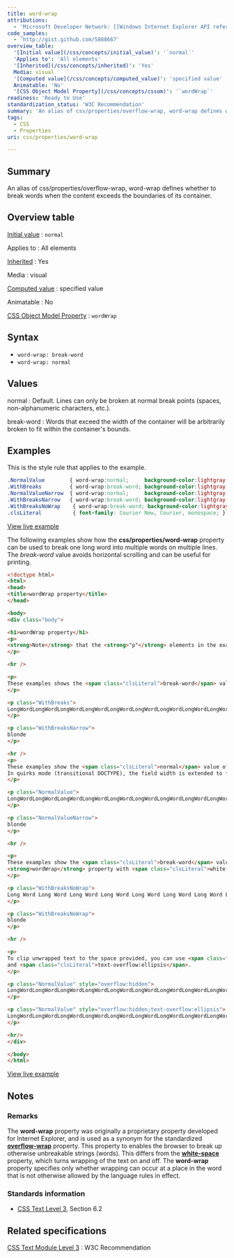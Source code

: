 ```yaml
---
title: word-wrap
attributions:
  - 'Microsoft Developer Network: [[Windows Internet Explorer API reference](http://msdn.microsoft.com/en-us/library/ie/hh828809%28v=vs.85%29.aspx) Article]'
code_samples:
  - 'http://gist.github.com/5888667'
overview_table:
  '[Initial value](/css/concepts/initial_value)': '`normal`'
  'Applies to': 'All elements'
  '[Inherited](/css/concepts/inherited)': 'Yes'
  Media: visual
  '[Computed value](/css/concepts/computed_value)': 'specified value'
  Animatable: 'No'
  '[CSS Object Model Property](/css/concepts/cssom)': '`wordWrap`'
readiness: 'Ready to Use'
standardization_status: 'W3C Recommendation'
summary: 'An alias of css/properties/overflow-wrap, word-wrap defines whether to break words when the content exceeds the boundaries of its container.'
tags:
  - CSS
  - Properties
uri: css/properties/word-wrap

---
```

## Summary

An alias of css/properties/overflow-wrap, word-wrap defines whether to break words when the content exceeds the boundaries of its container.

## Overview table

[Initial value](/css/concepts/initial_value)
:   `normal`

Applies to
:   All elements

[Inherited](/css/concepts/inherited)
:   Yes

Media
:   visual

[Computed value](/css/concepts/computed_value)
:   specified value

Animatable
:   No

[CSS Object Model Property](/css/concepts/cssom)
:   `wordWrap`

## Syntax

-   `word-wrap: break-word`
-   `word-wrap: normal`

## Values

normal
:   Default. Lines can only be broken at normal break points (spaces, non-alphanumeric characters, etc.).

break-word
:   Words that exceed the width of the container will be arbitrarily broken to fit within the container's bounds.

## Examples

This is the style rule that applies to the example.

``` css
.NormalValue        { word-wrap:normal;     background-color:lightgray; }
.WithBreaks         { word-wrap:break-word; background-color:lightgray; }
.NormalValueNarrow  { word-wrap:normal;     background-color:lightgray; width:10px }
.WithBreaksNarrow   { word-wrap:break-word; background-color:lightgray; width:10px }
.WithBreaksNoWrap    { word-wrap:break-word; background-color:lightgray; width:10px; white-space:nowrap; }
.clsLiteral          { font-family: Courier New, Courier, monospace; }
```

[View live example](http://code.webplatform.org/gist/5888667)

The following examples show how the **css/properties/word-wrap** property can be used to break one long word into multiple words on multiple lines. The *break-word* value avoids horizontal scrolling and can be useful for printing.

``` html
<!doctype html>
<html>
<head>
<title>wordWrap property</title>
</head>

<body>
<div class="body">

<h1>wordWrap property</h1>
<p>
<strong>Note</strong> that the <strong>"p"</strong> elements in the examples have layout because their widths are set.
</p>

<hr />

<p>
These examples shows the <span class="clsLiteral">break-word</span> value of the <strong>wordWrap</strong> property.
</p>

<p class="WithBreaks">
LongWordLongWordLongWordLongWordLongWordLongWordLongWordLongWordLongWordLongWordLongWordLongWordLongWordLongWordLongWordLongWordLongWordLongWordLongWordLongWordLongWordLongWordLongWordLongWordLongWordLongWordLongWordLongWordLongWordLongWordLongWordLongWordLongWordLongWordLongWordLongWordLongWordLongWordLongWordLongWord
</p>

<p class="WithBreaksNarrow">
blonde
</p>

<hr />
<p>
These examples show the <span class="clsLiteral">normal</span> value of the <strong>wordWrap</strong> property.
In quirks mode (transitional DOCTYPE), the field width is extended to fit the word.
</p>

<p class="NormalValue">
LongWordLongWordLongWordLongWordLongWordLongWordLongWordLongWordLongWordLongWordLongWordLongWordLongWordLongWordLongWordLongWordLongWordLongWordLongWordLongWordLongWordLongWordLongWordLongWordLongWordLongWordLongWordLongWordLongWordLongWordLongWordLongWordLongWordLongWordLongWordLongWordLongWordLongWordLongWordLongWord
</p>

<p class="NormalValueNarrow">
blonde
</p>

<hr />

<p>
These examples show the <span class="clsLiteral">break-word</span> value of the
<strong>wordWrap</strong> property with <span class="clsLiteral">white-space:nowrap</span>.
</p>

<p class="WithBreaksNoWrap">
Long Word Long Word Long Word Long Word Long Word Long Word Long Word Long Word Long Word Long Word Long Word Long Word Long Word Long Word Long Word Long Word Long Word Long Word Long Word Long Word Long Word Long Word Long Word Long Word Long Word Long Word Long Word Long Word Long Word Long Word Long Word Long Word Long Word Long Word Long Word Long Word Long Word Long Word Long Word Long Word
</p>

<p class="WithBreaksNoWrap">
blonde
</p>

<hr />

<p>
To clip unwrapped text to the space provided, you can use <span class="clsLiteral">overflow:hidden</span>
and <span class="clsLiteral">text-overflow:ellipsis</span>.
</p>

<p class="NormalValue" style="overflow:hidden">
LongWordLongWordLongWordLongWordLongWordLongWordLongWordLongWordLongWordLongWordLongWordLongWordLongWordLongWordLongWordLongWordLongWordLongWordLongWordLongWordLongWordLongWordLongWordLongWordLongWordLongWordLongWordLongWordLongWordLongWordLongWordLongWordLongWordLongWordLongWordLongWordLongWordLongWordLongWordLongWord
</p>

<p class="NormalValue" style="overflow:hidden;text-overflow:ellipsis">
LongWordLongWordLongWordLongWordLongWordLongWordLongWordLongWordLongWordLongWordLongWordLongWordLongWordLongWordLongWordLongWordLongWordLongWordLongWordLongWordLongWordLongWordLongWordLongWordLongWordLongWordLongWordLongWordLongWordLongWordLongWordLongWordLongWordLongWordLongWordLongWordLongWordLongWordLongWordLongWord
</p>

<hr/>
</div>

</body>
</html>
```

[View live example](http://code.webplatform.org/gist/5888667)

## Notes

### Remarks

The **word-wrap** property was originally a proprietary property developed for Internet Explorer, and is used as a synonym for the standardized [**overflow-wrap**](/css/properties/overflow-wrap) property. This property to enables the browser to break up otherwise unbreakable strings (words). This differs from the [**white-space**](/css/properties/white-space) property, which turns wrapping of the text on and off. The **word-wrap** property specifies only whether wrapping can occur at a place in the word that is not otherwise allowed by the language rules in effect.

### Standards information

-   [CSS Text Level 3](http://www.w3.org/TR/css3-text/#overflow-wrap), Section 6.2

## Related specifications

[CSS Text Module Level 3](http://www.w3.org/TR/css3-text/#overflow-wrap)
:   W3C Recommendation
